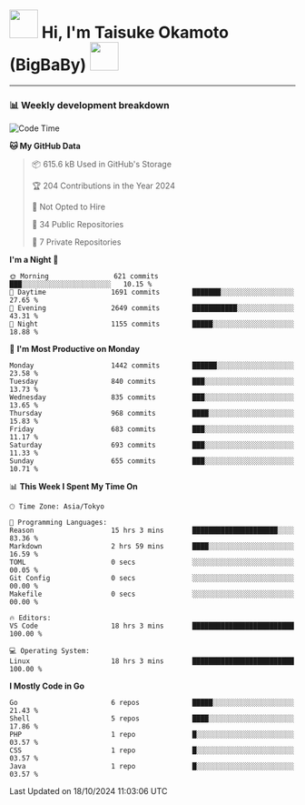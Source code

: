 <!-- Title -->
<h1>
    <img src="https://media.tenor.com/TlyRveJkgo4AAAAi/cloud-cloud-strife.gif" width="50"/> 
    Hi, I'm Taisuke Okamoto (BigBaBy) 
    <img src="https://media.tenor.com/TlyRveJkgo4AAAAi/cloud-cloud-strife.gif" width="50"/>
</h1>

---

<h3> 📊 Weekly development breakdown </h3>
<!-- waka-readme-stats -->

<!--START_SECTION:waka-->
![Code Time](http://img.shields.io/badge/Code%20Time-1%2C876%20hrs%2022%20mins-blue)

**🐱 My GitHub Data** 

> 📦 615.6 kB Used in GitHub's Storage 
 > 
> 🏆 204 Contributions in the Year 2024
 > 
> 🚫 Not Opted to Hire
 > 
> 📜 34 Public Repositories 
 > 
> 🔑 7 Private Repositories 
 > 
**I'm a Night 🦉** 

```text
🌞 Morning                621 commits         ███░░░░░░░░░░░░░░░░░░░░░░   10.15 % 
🌆 Daytime                1691 commits        ███████░░░░░░░░░░░░░░░░░░   27.65 % 
🌃 Evening                2649 commits        ███████████░░░░░░░░░░░░░░   43.31 % 
🌙 Night                  1155 commits        █████░░░░░░░░░░░░░░░░░░░░   18.88 % 
```
📅 **I'm Most Productive on Monday** 

```text
Monday                   1442 commits        ██████░░░░░░░░░░░░░░░░░░░   23.58 % 
Tuesday                  840 commits         ███░░░░░░░░░░░░░░░░░░░░░░   13.73 % 
Wednesday                835 commits         ███░░░░░░░░░░░░░░░░░░░░░░   13.65 % 
Thursday                 968 commits         ████░░░░░░░░░░░░░░░░░░░░░   15.83 % 
Friday                   683 commits         ███░░░░░░░░░░░░░░░░░░░░░░   11.17 % 
Saturday                 693 commits         ███░░░░░░░░░░░░░░░░░░░░░░   11.33 % 
Sunday                   655 commits         ███░░░░░░░░░░░░░░░░░░░░░░   10.71 % 
```


📊 **This Week I Spent My Time On** 

```text
🕑︎ Time Zone: Asia/Tokyo

💬 Programming Languages: 
Reason                   15 hrs 3 mins       █████████████████████░░░░   83.36 % 
Markdown                 2 hrs 59 mins       ████░░░░░░░░░░░░░░░░░░░░░   16.59 % 
TOML                     0 secs              ░░░░░░░░░░░░░░░░░░░░░░░░░   00.05 % 
Git Config               0 secs              ░░░░░░░░░░░░░░░░░░░░░░░░░   00.00 % 
Makefile                 0 secs              ░░░░░░░░░░░░░░░░░░░░░░░░░   00.00 % 

🔥 Editors: 
VS Code                  18 hrs 3 mins       █████████████████████████   100.00 % 

💻 Operating System: 
Linux                    18 hrs 3 mins       █████████████████████████   100.00 % 
```

**I Mostly Code in Go** 

```text
Go                       6 repos             █████░░░░░░░░░░░░░░░░░░░░   21.43 % 
Shell                    5 repos             ████░░░░░░░░░░░░░░░░░░░░░   17.86 % 
PHP                      1 repo              █░░░░░░░░░░░░░░░░░░░░░░░░   03.57 % 
CSS                      1 repo              █░░░░░░░░░░░░░░░░░░░░░░░░   03.57 % 
Java                     1 repo              █░░░░░░░░░░░░░░░░░░░░░░░░   03.57 % 
```




 Last Updated on 18/10/2024 11:03:06 UTC
<!--END_SECTION:waka-->
